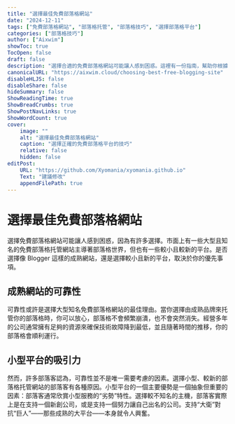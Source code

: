 ```yaml
---
title: "選擇最佳免費部落格網站"
date: "2024-12-11"
tags: ["免費部落格網站", "部落格托管", "部落格技巧", "選擇部落格平台"]
categories: ["部落格技巧"]
author: ["Aixwim"]
showToc: true
TocOpen: false
draft: false
description: "選擇合適的免費部落格網站可能讓人感到困惑。這裡有一份指南，幫助你根據優先事項選擇最佳平台。"
canonicalURL: "https://aixwim.cloud/choosing-best-free-blogging-site"
disableHLJS: false
disableShare: false
hideSummary: false
ShowReadingTime: true
ShowBreadCrumbs: true
ShowPostNavLinks: true
ShowWordCount: true
cover:
    image: ""
    alt: "選擇最佳免費部落格網站"
    caption: "選擇正確的免費部落格平台的技巧"
    relative: false
    hidden: false
editPost:
    URL: "https://github.com/Xyomania/xyomania.github.io"
    Text: "建議修改"
    appendFilePath: true
---
```


# 選擇最佳免費部落格網站

選擇免費部落格網站可能讓人感到困惑，因為有許多選擇。市面上有一些大型且知名的免費部落格托管網站主導著部落格世界，但也有一些較小且較新的平台。是否選擇像 Blogger 這樣的成熟網站，還是選擇較小且新的平台，取決於你的優先事項。

## 成熟網站的可靠性

可靠性或許是選擇大型知名免費部落格網站的最佳理由。當你選擇由成熟品牌來托管你的部落格時，你可以放心，部落格不會頻繁崩潰，也不會突然消失。經營多年的公司通常擁有足夠的資源來確保技術故障降到最低，並且隨著時間的推移，你的部落格會順利運行。

## 小型平台的吸引力

然而，許多部落客認為，可靠性並不是唯一需要考慮的因素。選擇小型、較新的部落格托管網站的部落客有各種原因。小型平台的一個主要優勢是一個抽象但重要的因素：部落客通常欣賞小型服務的“劣勢”特性。選擇較不知名的主機，部落客實際上是在支持一個新創公司，或是支持一個努力讓自己出名的公司。支持“大衛”對抗“巨人”——那些成熟的大平台——本身就令人興奮。
